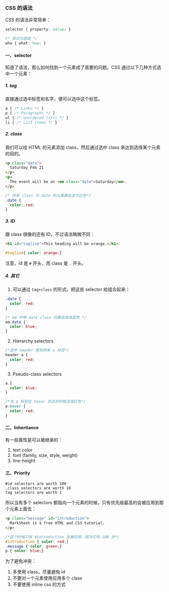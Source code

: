 ### CSS 的语法

CSS 的语法非常简单：

```css
selector { property: value; }

/* 其实也就是 */
who { what: how; }
```
#### 一、selector
知道了语法，那么如何找到一个元素成了首要的问题。CSS 通过以下几种方式选中一个元素：

##### 1. tag
直接通过选中标签和名字，便可以选中这个标签。

```css
a { /* Links */ }
p { /* Paragraphs */ }
ul { /* Unordered lists */ }
li { /* List items */ }
```

##### 2. class
我们可以给 HTML 的元素添加 class，然后通过选中 class 来达到选择某个元素的目的。

```html
<p class="date">
  Saturday Feb 21
</p>
<p>
  The event will be on <em class="date">Saturday</em>.
</p>
```

```css
/* 所有 class 为 date 的元素都会变为红色*/
.date {
  color: red;
}
```

##### 3. ID
跟 class 很像的还有 ID，不过语法略微不同：

```html
<h1 id="tagline">This heading will be orange.</h1>
```

```css
#tagline{ color: orange;}
```

注意，id 是 `#` 开头，而 class 是 `.` 开头。

##### 4. 其它
1. 可以通过 `tag+class` 的形式，把这些 selector 给组合起来：

```css
.date {
  color: red;
}

/* em 中带 date class 的都会变成蓝色 */
em.date {
  color: blue;
}
```

2. Hierarchy selectors

```css
/*选中 header 里的所有 a 标签*/
header a {
  color: red;
}
```

3. Pseudo-class selectors

```css
a {
  color: blue;
}

/*当 a 标签在 hover 状态的时候变成红色*/
a:hover {
  color: red;
}
```

#### 二、Inheritance
有一些属性是可以被继承的：

1. text color
2. font (family, size, style, weight)
3. line-height

#### 三、Priority

```
#id selectors are worth 100
.class selectors are worth 10
tag selectors are worth 1
```

所以当有多个 selectors 都指向一个元素的时候，只有优先级最高的会被应用到那个元素上面去：

```html
<p class="message" id="introduction">
  MarkSheet is a free HTML and CSS tutorial.
</p>
```

```css
/*这个时候只有 #introduction 会被应用，因为它有 100 分*/
#introduction { color: red;}
.message { color: green;}
p { color: blue;}
```

为了避免冲突：

1. 多使用 class，尽量避免 id
2. 不要对一个元素使用应用多个 class
3. 不要使用 inline css 的方式
